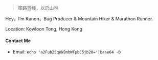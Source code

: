> 筚路蓝缕，以启山林  

Hey，I’m Kanon，Bug Producer & Mountain Hiker & Marathon Runner.

Location: Kowloon Tong, Hong Kong

#### Contact Me
- Email: `echo 'a2Fub25qekBnbWFpbC5jb20='|base64 -D`
<br><br><br><br><br>
